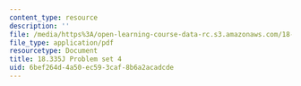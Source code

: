 ```yaml
---
content_type: resource
description: ''
file: /media/https%3A/open-learning-course-data-rc.s3.amazonaws.com/18-335j-introduction-to-numerical-methods-spring-2019/6bef264d4a50ec593caf8b6a2acadcde_MIT18_335JS19_pset4.pdf
file_type: application/pdf
resourcetype: Document
title: 18.335J Problem set 4
uid: 6bef264d-4a50-ec59-3caf-8b6a2acadcde
---
```

